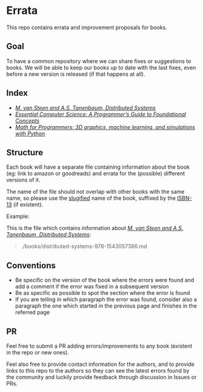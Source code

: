 # Errata

This repo contains errata and improvement proposals for books.

## Goal

To have a common repository where we can share fixes or suggestions to books. We will be able to keep our books up to date with the last fixes, even before a new version is released (if that happens at all).

## Index

- [*M. van Steen and A.S. Tanenbaum, Distributed Systems*](books/distributed-systems-978-1543057386.md)
- [*Essential Computer Science: A Programmer’s Guide to Foundational Concepts*](books/essential-computer-science-978-1484271070.md)
- [*Math for Programmers: 3D graphics, machine learning, and simulations with Python*](books/math-for-programmers-978-1-61729-535-5.md)

## Structure

Each book will have a separate file containing information about the book (eg: link to amazon or goodreads) and errata for the (possible) different versions of it.

The name of the file should not overlap with other books with the same name, so please use the [slugified](https://en.wikipedia.org/wiki/Clean_URL#Slug) name of the book, suffixed by the [ISBN-13](https://en.wikipedia.org/wiki/International_Standard_Book_Number) (if existent).

Example:

This is the file which contains information about [*M. van Steen and A.S. Tanenbaum, Distributed Systems*](https://www.distributed-systems.net/):

> ./books/distributed-systems-978-1543057386.md

## Conventions

- Be specific on the version of the book where the errors were found and add a comment if the error was fixed in a subsequent version
- Be as specific as possible to spot the section where the error is found
- If you are telling in which paragraph the error was found, consider also a paragraph the one which started in the previous page and finishes in the referred page

## PR

Feel free to submit a PR adding errors/improvements to any book (existent in the repo or new ones).

Feel also free to provide contact information for the authors, and to provide links to this repo to the authors so they can see the latest errors found by the community and luckily provide feedback through discussion in Issues or PRs.
